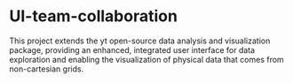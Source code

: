 # UI-team-collaboration
 This project extends the yt open-source data analysis and visualization package, providing an enhanced, integrated user interface for data exploration and enabling the visualization of physical data that comes from non-cartesian grids.

